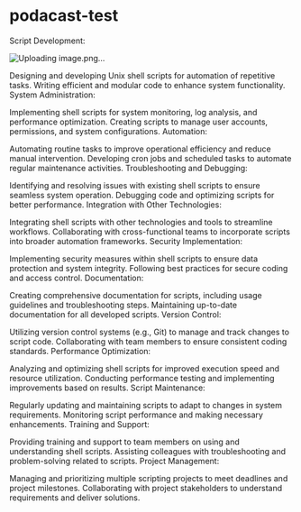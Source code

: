 # podacast-test
Script Development:

![Uploading image.png…]()


Designing and developing Unix shell scripts for automation of repetitive tasks.
Writing efficient and modular code to enhance system functionality.
System Administration:

Implementing shell scripts for system monitoring, log analysis, and performance optimization.
Creating scripts to manage user accounts, permissions, and system configurations.
Automation:

Automating routine tasks to improve operational efficiency and reduce manual intervention.
Developing cron jobs and scheduled tasks to automate regular maintenance activities.
Troubleshooting and Debugging:

Identifying and resolving issues with existing shell scripts to ensure seamless system operation.
Debugging code and optimizing scripts for better performance.
Integration with Other Technologies:

Integrating shell scripts with other technologies and tools to streamline workflows.
Collaborating with cross-functional teams to incorporate scripts into broader automation frameworks.
Security Implementation:

Implementing security measures within shell scripts to ensure data protection and system integrity.
Following best practices for secure coding and access control.
Documentation:

Creating comprehensive documentation for scripts, including usage guidelines and troubleshooting steps.
Maintaining up-to-date documentation for all developed scripts.
Version Control:

Utilizing version control systems (e.g., Git) to manage and track changes to script code.
Collaborating with team members to ensure consistent coding standards.
Performance Optimization:

Analyzing and optimizing shell scripts for improved execution speed and resource utilization.
Conducting performance testing and implementing improvements based on results.
Script Maintenance:

Regularly updating and maintaining scripts to adapt to changes in system requirements.
Monitoring script performance and making necessary enhancements.
Training and Support:

Providing training and support to team members on using and understanding shell scripts.
Assisting colleagues with troubleshooting and problem-solving related to scripts.
Project Management:

Managing and prioritizing multiple scripting projects to meet deadlines and project milestones.
Collaborating with project stakeholders to understand requirements and deliver solutions.
